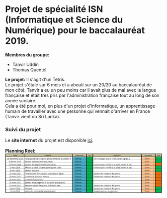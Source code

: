 # Projet de spécialité ISN (Informatique et Science du Numérique) pour le baccalauréat 2019.<br/>
__Membres du groupe:__ <br/>
- Tanvir Uddin<br/>
- Thomas Quentel<br/>

__Le projet:__
Il s'agit d'un Tetris.<br />
Le projet s'étale sur 6 mois et a abouti sur un 20/20 au baccalauréat de mon côté. Tanvir a eu un peu moins car il avait plus de mal avec la langue française et était très pris par l'administration française tout au long de son année scolaire. <br/>
Cela a été pour moi, en plus d'un projet d'informatique, un apprentissage humain de travailler avec une personne qui vennait d'arriver en France (Tanvir vient du Sri Lanka).<br />

### Suivi du projet
Le **site internet** du projet est disponible [ici](https://perso.isima.fr/~thquentel/index.html).<br/>
<br/>**Planning Réel:**
![imagePlanningReel](planning.jpg)
